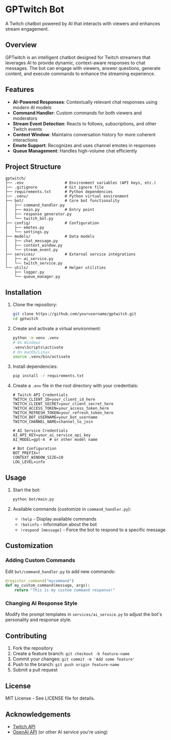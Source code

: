 # GPTwitch Bot

A Twitch chatbot powered by AI that interacts with viewers and enhances stream engagement.

## Overview

GPTwitch is an intelligent chatbot designed for Twitch streamers that leverages AI to provide dynamic, context-aware responses to chat messages. The bot can engage with viewers, answer questions, generate content, and execute commands to enhance the streaming experience.

## Features

- **AI-Powered Responses**: Contextually relevant chat responses using modern AI models
- **Command Handler**: Custom commands for both viewers and moderators
- **Stream Event Detection**: Reacts to follows, subscriptions, and other Twitch events
- **Context Window**: Maintains conversation history for more coherent interactions
- **Emote Support**: Recognizes and uses channel emotes in responses
- **Queue Management**: Handles high-volume chat efficiently

## Project Structure

```
gptwitch/
├── .env                  # Environment variables (API keys, etc.)
├── .gitignore            # Git ignore file
├── requirements.txt      # Python dependencies
├── .venv/                # Python virtual environment
├── bot/                  # Core bot functionality
│   ├── command_handler.py
│   ├── main.py           # Entry point
│   ├── response_generator.py
│   └── twitch_bot.py
├── config/               # Configuration
│   ├── emotes.py
│   └── settings.py
├── models/               # Data models
│   ├── chat_message.py
│   ├── context_window.py
│   └── stream_event.py
├── services/             # External service integrations
│   ├── ai_service.py
│   └── twitch_service.py
└── utils/                # Helper utilities
    ├── logger.py
    └── queue_manager.py
```

## Installation

1. Clone the repository:
   ```bash
   git clone https://github.com/yourusername/gptwitch.git
   cd gptwitch
   ```

2. Create and activate a virtual environment:
   ```bash
   python -m venv .venv
   # On Windows
   .venv\Scripts\activate
   # On macOS/Linux
   source .venv/bin/activate
   ```

3. Install dependencies:
   ```bash
   pip install -r requirements.txt
   ```

4. Create a `.env` file in the root directory with your credentials:
   ```
   # Twitch API Credentials
   TWITCH_CLIENT_ID=your_client_id_here
   TWITCH_CLIENT_SECRET=your_client_secret_here
   TWITCH_ACCESS_TOKEN=your_access_token_here
   TWITCH_REFRESH_TOKEN=your_refresh_token_here
   TWITCH_BOT_USERNAME=your_bot_username
   TWITCH_CHANNEL_NAME=channel_to_join

   # AI Service Credentials
   AI_API_KEY=your_ai_service_api_key
   AI_MODEL=gpt-4  # or other model name

   # Bot Configuration
   BOT_PREFIX=!
   CONTEXT_WINDOW_SIZE=10
   LOG_LEVEL=info
   ```

## Usage

1. Start the bot:
   ```bash
   python bot/main.py
   ```

2. Available commands (customize in `command_handler.py`):
   - `!help` - Display available commands
   - `!botinfo` - Information about the bot
   - `!respond [message]` - Force the bot to respond to a specific message

## Customization

### Adding Custom Commands

Edit `bot/command_handler.py` to add new commands:

```python
@register_command("mycommand")
def my_custom_command(message, args):
    return "This is my custom command response!"
```

### Changing AI Response Style

Modify the prompt templates in `services/ai_service.py` to adjust the bot's personality and response style.

## Contributing

1. Fork the repository
2. Create a feature branch: `git checkout -b feature-name`
3. Commit your changes: `git commit -m 'Add some feature'`
4. Push to the branch: `git push origin feature-name`
5. Submit a pull request

## License

MIT License - See LICENSE file for details.

## Acknowledgements

- [Twitch API](https://dev.twitch.tv/docs/api/)
- [OpenAI API](https://platform.openai.com/docs/api-reference) (or other AI service you're using)
